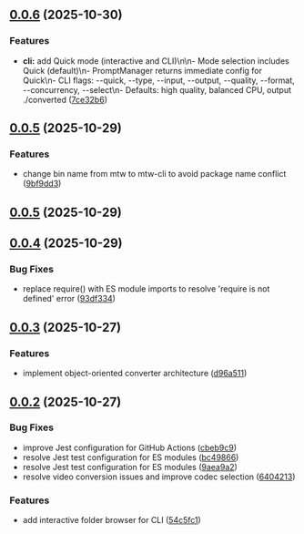 ## [0.0.6](https://github.com/dioKR/media-to-web/compare/v0.0.5...v0.0.6) (2025-10-30)


### Features

* **cli:** add Quick mode (interactive and CLI)\n\n- Mode selection includes Quick (default)\n- PromptManager returns immediate config for Quick\n- CLI flags: --quick, --type, --input, --output, --quality, --format, --concurrency, --select\n- Defaults: high quality, balanced CPU, output ./converted ([7ce32b6](https://github.com/dioKR/media-to-web/commit/7ce32b6e19ab92c6e214b5d5c5be4a7a5f1d9ce7))



## [0.0.5](https://github.com/dioKR/media-to-web/compare/v0.0.4...v0.0.5) (2025-10-29)


### Features

* change bin name from mtw to mtw-cli to avoid package name conflict ([9bf9dd3](https://github.com/dioKR/media-to-web/commit/9bf9dd3c234de9040ae89bdc1e429ad4454398df))



## [0.0.5](https://github.com/dioKR/media-to-web/compare/v0.0.4...v0.0.5) (2025-10-29)



## [0.0.4](https://github.com/dioKR/media-to-web/compare/v0.0.3...v0.0.4) (2025-10-29)


### Bug Fixes

* replace require() with ES module imports to resolve 'require is not defined' error ([93df334](https://github.com/dioKR/media-to-web/commit/93df3345d7376ea9e6d60ac763cc4316b5ba1020))



## [0.0.3](https://github.com/dioKR/media-to-web/compare/v0.0.2...v0.0.3) (2025-10-27)


### Features

* implement object-oriented converter architecture ([d96a511](https://github.com/dioKR/media-to-web/commit/d96a5117ca564ed80ad805a7ee473c4abfd0a431))



## [0.0.2](https://github.com/dioKR/media-to-web/compare/54c5fc1a6c91a0143358e566f1a5b14f6b96ce30...v0.0.2) (2025-10-27)


### Bug Fixes

* improve Jest configuration for GitHub Actions ([cbeb9c9](https://github.com/dioKR/media-to-web/commit/cbeb9c9b334d43b133939c8b5b067ea671603d66))
* resolve Jest test configuration for ES modules ([bc49866](https://github.com/dioKR/media-to-web/commit/bc49866445da54d46a00f6c8d17423541554892b))
* resolve Jest test configuration for ES modules ([9aea9a2](https://github.com/dioKR/media-to-web/commit/9aea9a2340063d7d9d5122b0a03672cc82fcf58e))
* resolve video conversion issues and improve codec selection ([6404213](https://github.com/dioKR/media-to-web/commit/64042139787b8b652d57c3d37432c0801b5fefa2))


### Features

* add interactive folder browser for CLI ([54c5fc1](https://github.com/dioKR/media-to-web/commit/54c5fc1a6c91a0143358e566f1a5b14f6b96ce30))



